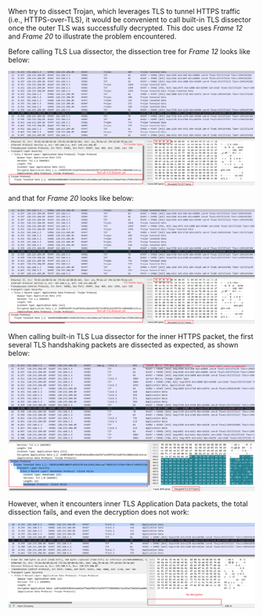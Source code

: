 When try to dissect Trojan, which leverages TLS to tunnel HTTPS traffic (i.e., HTTPS-over-TLS), it would be
convenient to call built-in TLS dissector once the outer TLS was successfully decrypted.
This doc uses _Frame 12_ and _Frame 20_ to illustrate the problem encountered.

Before calling TLS Lua dissector, the dissection tree for _Frame 12_ looks like below:

![before-call-client-hello.png](img/before-call-client-hello.png)

and that for _Frame 20_ looks like below:

![After-dissect-client-hello.png](img/before-call-client-hello.png)

When calling built-in TLS Lua dissector for the inner HTTPS packet, the first
several TLS handshaking packets are dissected as expected, as shown below:

![After-dissect-client-hello.png](img/After-dissect-client-hello.png)

However, when it encounters inner TLS Application Data packets, the total
dissection fails, and even the decryption does not work:

![After-dissect-application-data.png](img/After-dissect-application-data.png)